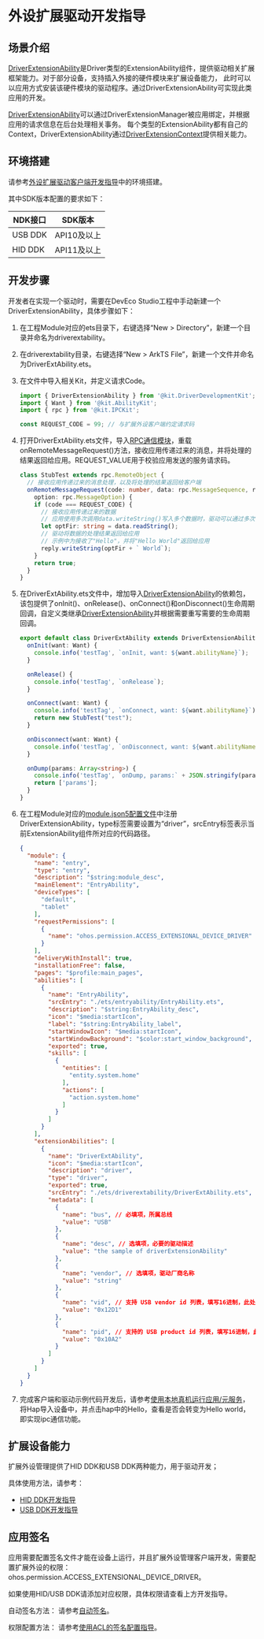 # 外设扩展驱动开发指导

## 场景介绍

[DriverExtensionAbility](../../reference/apis-driverdevelopment-kit/js-apis-app-ability-driverExtensionAbility.md)是Driver类型的ExtensionAbility组件，提供驱动相关扩展框架能力。对于部分设备，支持插入外接的硬件模块来扩展设备能力， 此时可以以应用方式安装该硬件模块的驱动程序。通过DriverExtensionAbility可实现此类应用的开发。


[DriverExtensionAbility](../../reference/apis-driverdevelopment-kit/js-apis-app-ability-driverExtensionAbility.md)可以通过DriverExtensionManager被应用绑定，并根据应用的请求信息在后台处理相关事务。
每个类型的ExtensionAbility都有自己的Context，DriverExtensionAbility通过[DriverExtensionContext](../../reference/apis-driverdevelopment-kit/js-apis-inner-application-driverExtensionContext.md)提供相关能力。

## 环境搭建

请参考[外设扩展驱动客户端开发指导](externaldevice-guidelines.md)中的环境搭建。

其中SDK版本配置的要求如下：

| NDK接口 | SDK版本 |
|---------|--------|
| USB DDK | API10及以上 |
| HID DDK | API11及以上 |

## 开发步骤

开发者在实现一个驱动时，需要在DevEco Studio工程中手动新建一个DriverExtensionAbility，具体步骤如下：

1. 在工程Module对应的ets目录下，右键选择“New &gt; Directory”，新建一个目录并命名为driverextability。

2. 在driverextability目录，右键选择“New &gt; ArkTS File”，新建一个文件并命名为DriverExtAbility.ets。

3. 在文件中导入相关Kit，并定义请求Code。

    ```ts
    import { DriverExtensionAbility } from '@kit.DriverDevelopmentKit';
    import { Want } from '@kit.AbilityKit';
    import { rpc } from '@kit.IPCKit';

    const REQUEST_CODE = 99; // 与扩展外设客户端约定请求码
    ```

4. 打开DriverExtAbility.ets文件，导入[RPC通信模块](../../reference/apis-ipc-kit/js-apis-rpc.md)，重载onRemoteMessageRequest()方法，接收应用传递过来的消息，并将处理的结果返回给应用。REQUEST_VALUE用于校验应用发送的服务请求码。

    ```ts
    class StubTest extends rpc.RemoteObject {
      // 接收应用传递过来的消息处理，以及将处理的结果返回给客户端
      onRemoteMessageRequest(code: number, data: rpc.MessageSequence, reply: rpc.MessageSequence,
        option: rpc.MessageOption) {
        if (code === REQUEST_CODE) {
          // 接收应用传递过来的数据
          // 应用使用多次调用data.writeString()写入多个数据时，驱动可以通过多次调用data.readString()方法接收对应的数据
          let optFir: string = data.readString();
          // 驱动将数据的处理结果返回给应用
          // 示例中为接收了"Hello"，并将"Hello World"返回给应用
          reply.writeString(optFir + ` World`);
        }
        return true;
      }
    }
    ```

5. 在DriverExtAbility.ets文件中，增加导入[DriverExtensionAbility](../../reference/apis-driverdevelopment-kit/js-apis-app-ability-driverExtensionAbility.md)的依赖包，该包提供了onInit()、onRelease()、onConnect()和onDisconnect()生命周期回调，自定义类继承[DriverExtensionAbility](../../reference/apis-driverdevelopment-kit/js-apis-app-ability-driverExtensionAbility.md)并根据需要重写需要的生命周期回调。

    ```ts
    export default class DriverExtAbility extends DriverExtensionAbility {
      onInit(want: Want) {
        console.info('testTag', `onInit, want: ${want.abilityName}`);
      }

      onRelease() {
        console.info('testTag', `onRelease`);
      }

      onConnect(want: Want) {
        console.info('testTag', `onConnect, want: ${want.abilityName}`);
        return new StubTest("test");
      }

      onDisconnect(want: Want) {
        console.info('testTag', `onDisconnect, want: ${want.abilityName}`);
      }

      onDump(params: Array<string>) {
        console.info('testTag', `onDump, params:` + JSON.stringify(params));
        return ['params'];
      }
    }
    ```

6. 在工程Module对应的[module.json5配置文件](../../quick-start/module-configuration-file.md)中注册DriverExtensionAbility，type标签需要设置为“driver”，srcEntry标签表示当前ExtensionAbility组件所对应的代码路径。

    ```json
    {
      "module": {
        "name": "entry",
        "type": "entry",
        "description": "$string:module_desc",
        "mainElement": "EntryAbility",
        "deviceTypes": [
          "default",
          "tablet"
        ],
        "requestPermissions": [
          {
            "name": "ohos.permission.ACCESS_EXTENSIONAL_DEVICE_DRIVER" // 此处为扩展外设相关权限，必须配置
          }
        ],
        "deliveryWithInstall": true,
        "installationFree": false,
        "pages": "$profile:main_pages",
        "abilities": [
          {
            "name": "EntryAbility",
            "srcEntry": "./ets/entryability/EntryAbility.ets",
            "description": "$string:EntryAbility_desc",
            "icon": "$media:startIcon",
            "label": "$string:EntryAbility_label",
            "startWindowIcon": "$media:startIcon",
            "startWindowBackground": "$color:start_window_background",
            "exported": true,
            "skills": [
              {
                "entities": [
                  "entity.system.home"
                ],
                "actions": [
                  "action.system.home"
                ]
              }
            ]
          }
        ],
        "extensionAbilities": [
          {
            "name": "DriverExtAbility",
            "icon": "$media:startIcon",
            "description": "driver",
            "type": "driver",
            "exported": true,
            "srcEntry": "./ets/driverextability/DriverExtAbility.ets",
            "metadata": [
              {
                "name": "bus", // 必填项，所属总线
                "value": "USB"
              },
              {
                "name": "desc", // 选填项，必要的驱动描述
                "value": "the sample of driverExtensionAbility"
              },
              {
                "name": "vendor", // 选填项，驱动厂商名称
                "value": "string"
              },
              {
                "name": "vid", // 支持 USB vendor id 列表，填写16进制，此处为4817的16进制
                "value": "0x12D1"
              },
              {
                "name": "pid", // 支持的 USB product id 列表，填写16进制，此处为4258的16进制
                "value": "0x10A2"
              }
            ]
          }
        ]
      }
    }
    ```

7. 完成客户端和驱动示例代码开发后，请参考[使用本地真机运行应用/元服务](https://developer.huawei.com/consumer/cn/doc/harmonyos-guides-V13/ide-run-device-V13)，将Hap导入设备中，并点击hap中的Hello，查看是否会转变为Hello world，即实现ipc通信功能。

## 扩展设备能力

扩展外设管理提供了HID DDK和USB DDK两种能力，用于驱动开发；

具体使用方法，请参考：

* [HID DDK开发指导](https://gitee.com/openharmony/docs/blob/master/zh-cn/application-dev/napi/hid-ddk-guidelines.md)
* [USB DDK开发指导](https://gitee.com/openharmony/docs/blob/master/zh-cn/application-dev/napi/usb-ddk-guidelines.md)

## 应用签名

应用需要配置签名文件才能在设备上运行，并且扩展外设管理客户端开发，需要配置扩展外设的权限：ohos.permission.ACCESS_EXTENSIONAL_DEVICE_DRIVER。

如果使用HID/USB DDK请添加对应权限，具体权限请查看上方开发指导。

自动签名方法： 请参考[自动签名](https://developer.huawei.com/consumer/cn/doc/harmonyos-guides-V5/ide-signing-V5#section18815157237)。

权限配置方法： 请参考[使用ACL的签名配置指导](https://developer.huawei.com/consumer/cn/doc/harmonyos-guides-V5/ide-signing-V5#section157591551175916)。
